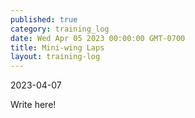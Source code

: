 ```yaml
---
published: true
category: training_log
date: Wed Apr 05 2023 00:00:00 GMT-0700
title: Mini-wing Laps
layout: training-log
---
```



2023-04-07


Write here!


